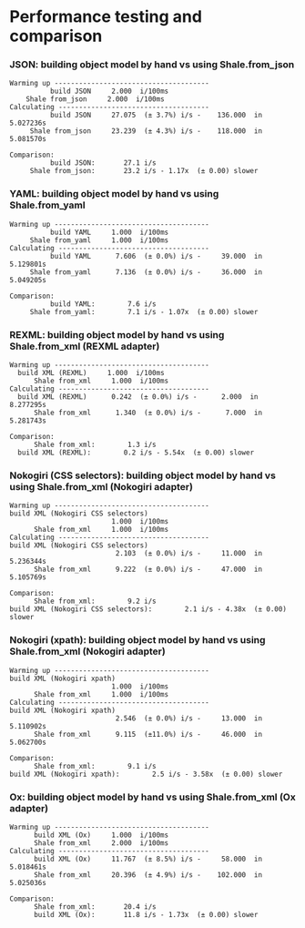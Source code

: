 # Performance testing and comparison

### JSON: building object model by hand vs using Shale.from_json

```
Warming up --------------------------------------
          build JSON     2.000  i/100ms
    Shale from_json     2.000  i/100ms
Calculating -------------------------------------
          build JSON     27.075  (± 3.7%) i/s -    136.000  in   5.027236s
     Shale from_json     23.239  (± 4.3%) i/s -    118.000  in   5.081570s

Comparison:
          build JSON:       27.1 i/s
     Shale from_json:       23.2 i/s - 1.17x  (± 0.00) slower
```

### YAML: building object model by hand vs using Shale.from_yaml

```
Warming up --------------------------------------
          build YAML     1.000  i/100ms
     Shale from_yaml     1.000  i/100ms
Calculating -------------------------------------
          build YAML      7.606  (± 0.0%) i/s -     39.000  in   5.129801s
     Shale from_yaml      7.136  (± 0.0%) i/s -     36.000  in   5.049205s

Comparison:
          build YAML:        7.6 i/s
     Shale from_yaml:        7.1 i/s - 1.07x  (± 0.00) slower
```

### REXML: building object model by hand vs using Shale.from_xml (REXML adapter)

```
Warming up --------------------------------------
  build XML (REXML)     1.000  i/100ms
      Shale from_xml     1.000  i/100ms
Calculating -------------------------------------
  build XML (REXML)      0.242  (± 0.0%) i/s -      2.000  in   8.277295s
      Shale from_xml      1.340  (± 0.0%) i/s -      7.000  in   5.281743s

Comparison:
      Shale from_xml:        1.3 i/s
  build XML (REXML):        0.2 i/s - 5.54x  (± 0.00) slower
```

### Nokogiri (CSS selectors): building object model by hand vs using Shale.from_xml (Nokogiri adapter)

```
Warming up --------------------------------------
build XML (Nokogiri CSS selectors)
                         1.000  i/100ms
      Shale from_xml     1.000  i/100ms
Calculating -------------------------------------
build XML (Nokogiri CSS selectors)
                          2.103  (± 0.0%) i/s -     11.000  in   5.236344s
      Shale from_xml      9.222  (± 0.0%) i/s -     47.000  in   5.105769s

Comparison:
      Shale from_xml:        9.2 i/s
build XML (Nokogiri CSS selectors):        2.1 i/s - 4.38x  (± 0.00) slower
```

### Nokogiri (xpath): building object model by hand vs using Shale.from_xml (Nokogiri adapter)

```
Warming up --------------------------------------
build XML (Nokogiri xpath)
                         1.000  i/100ms
      Shale from_xml     1.000  i/100ms
Calculating -------------------------------------
build XML (Nokogiri xpath)
                          2.546  (± 0.0%) i/s -     13.000  in   5.110902s
      Shale from_xml      9.115  (±11.0%) i/s -     46.000  in   5.062700s

Comparison:
      Shale from_xml:        9.1 i/s
build XML (Nokogiri xpath):        2.5 i/s - 3.58x  (± 0.00) slower
```

### Ox: building object model by hand vs using Shale.from_xml (Ox adapter)

```
Warming up --------------------------------------
      build XML (Ox)     1.000  i/100ms
      Shale from_xml     2.000  i/100ms
Calculating -------------------------------------
      build XML (Ox)     11.767  (± 8.5%) i/s -     58.000  in   5.018461s
      Shale from_xml     20.396  (± 4.9%) i/s -    102.000  in   5.025036s

Comparison:
      Shale from_xml:       20.4 i/s
      build XML (Ox):       11.8 i/s - 1.73x  (± 0.00) slower
```
